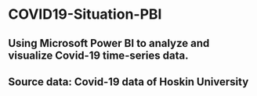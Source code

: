 # COVID19-Situation-PBI
## Using Microsoft Power BI to analyze and visualize Covid-19 time-series data. 
## Source data: Covid-19 data of Hoskin University
